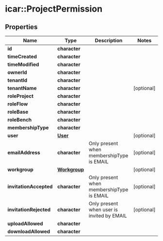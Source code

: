 # icar::ProjectPermission


## Properties

Name | Type | Description | Notes
------------ | ------------- | ------------- | -------------
**id** | **character** |  | 
**timeCreated** | **character** |  | 
**timeModified** | **character** |  | 
**ownerId** | **character** |  | 
**tenantId** | **character** |  | 
**tenantName** | **character** |  | [optional] 
**roleProject** | **character** |  | 
**roleFlow** | **character** |  | 
**roleBase** | **character** |  | 
**roleBench** | **character** |  | 
**membershipType** | **character** |  | 
**user** | [**User**](User.md) |  | [optional] 
**emailAddress** | **character** | Only present when membershipType is EMAIL | [optional] 
**workgroup** | [**Workgroup**](Workgroup.md) |  | [optional] 
**invitationAccepted** | **character** | Only present when membershipType is EMAIL | [optional] 
**invitationRejected** | **character** | Only present when user is invited by EMAIL | [optional] 
**uploadAllowed** | **character** |  | 
**downloadAllowed** | **character** |  | 


